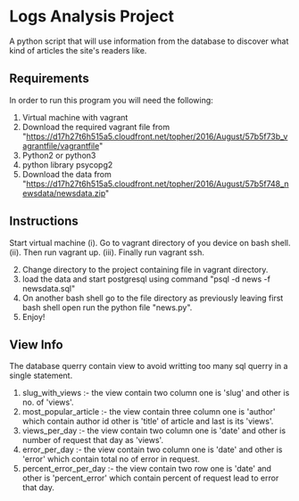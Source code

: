 # Logs Analysis Project

A python script that will use information from the database to discover what kind of articles the site's readers like.

## Requirements

In order to run this program you will need the following:

1. Virtual machine with vagrant
2. Download the required vagrant file from "https://d17h27t6h515a5.cloudfront.net/topher/2016/August/57b5f73b_vagrantfile/vagrantfile"
3. Python2 or python3
4. python library psycopg2
5. Download the data from "https://d17h27t6h515a5.cloudfront.net/topher/2016/August/57b5f748_newsdata/newsdata.zip"

## Instructions

Start virtual machine
(i). Go to vagrant directory of you device on bash shell.
(ii). Then run vagrant up.
(iii). Finally run vagrant ssh.

2. Change directory to the project containing file in vagrant directory.
3. load the data and start postgresql using command "psql -d news -f newsdata.sql"
4. On another bash shell go to the file directory as previously leaving first bash shell open run the python file "news.py".
4. Enjoy!

## View Info

The database querry contain view to avoid writting too many sql querry in a single statement.

1. slug_with_views :- the view contain two column one is 'slug' and other is no. of 'views'. 
2. most_popular_article :- the view contain three column one is 'author' which contain author id other is 'title' of article and last is its 'views'.
3. views_per_day :- the view contain two column one is 'date' and other is number of request that day as 'views'.
4. error_per_day :- the view contain two column one is 'date' and other is 'error' which contain total no of error in request.
5. percent_error_per_day :- the view contain two row one is 'date' and other is 'percent_error' which contain percent of request lead to error that day. 